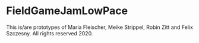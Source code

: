 # FieldGameJamLowPace
This is/are prototypes of Maria Fleischer, Meike Strippel, Robin Zitt and Felix Szczesny. All rights reserved 2020.
